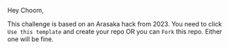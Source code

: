 Hey Choom,  

This challenge is based on an Arasaka hack from 2023. You need to click `Use this template` and create your repo OR you can `Fork` this repo. Either one will be fine.